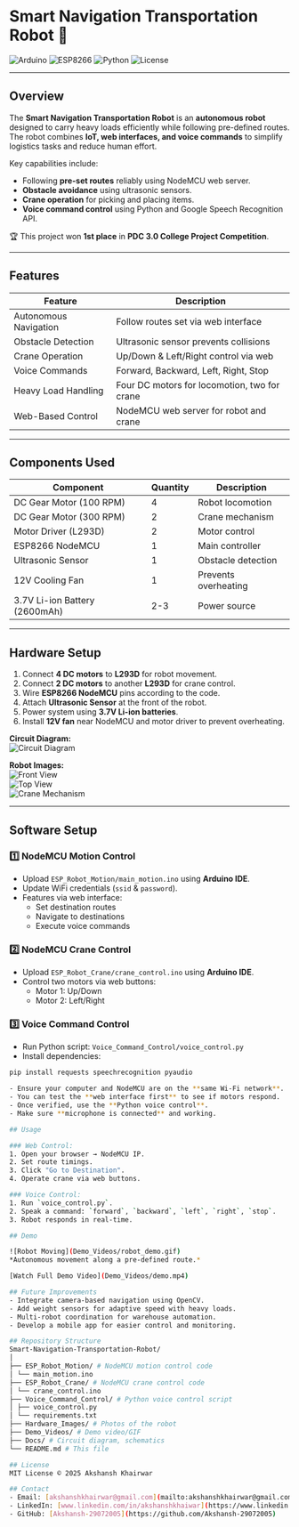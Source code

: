 # Smart Navigation Transportation Robot 🤖

![Arduino](https://img.shields.io/badge/Platform-Arduino-blue)
![ESP8266](https://img.shields.io/badge/Controller-ESP8266-orange)
![Python](https://img.shields.io/badge/VoiceControl-Python-green)
![License](https://img.shields.io/badge/License-MIT-lightgrey)

---

## Overview

The **Smart Navigation Transportation Robot** is an **autonomous robot** designed to carry heavy loads efficiently while following pre-defined routes. The robot combines **IoT, web interfaces, and voice commands** to simplify logistics tasks and reduce human effort.  

Key capabilities include:  
- Following **pre-set routes** reliably using NodeMCU web server.  
- **Obstacle avoidance** using ultrasonic sensors.  
- **Crane operation** for picking and placing items.  
- **Voice command control** using Python and Google Speech Recognition API.  

🏆 This project won **1st place** in **PDC 3.0 College Project Competition**.

---

## Features

| Feature                       | Description |
|-------------------------------|-------------|
| Autonomous Navigation          | Follow routes set via web interface |
| Obstacle Detection             | Ultrasonic sensor prevents collisions |
| Crane Operation                | Up/Down & Left/Right control via web |
| Voice Commands                 | Forward, Backward, Left, Right, Stop |
| Heavy Load Handling            | Four DC motors for locomotion, two for crane |
| Web-Based Control              | NodeMCU web server for robot and crane |

---

## Components Used

| Component                        | Quantity | Description |
|---------------------------------|----------|-------------|
| DC Gear Motor (100 RPM)          | 4        | Robot locomotion |
| DC Gear Motor (300 RPM)          | 2        | Crane mechanism |
| Motor Driver (L293D)             | 2        | Motor control |
| ESP8266 NodeMCU                   | 1        | Main controller |
| Ultrasonic Sensor                 | 1        | Obstacle detection |
| 12V Cooling Fan                   | 1        | Prevents overheating |
| 3.7V Li-ion Battery (2600mAh)    | 2-3      | Power source |

---

## Hardware Setup

1. Connect **4 DC motors** to **L293D** for robot movement.  
2. Connect **2 DC motors** to another **L293D** for crane control.  
3. Wire **ESP8266 NodeMCU** pins according to the code.  
4. Attach **Ultrasonic Sensor** at the front of the robot.  
5. Power system using **3.7V Li-ion batteries**.  
6. Install **12V fan** near NodeMCU and motor driver to prevent overheating.  

**Circuit Diagram:**  
![Circuit Diagram](Docs/circuit_diagram.png)

**Robot Images:**  
![Front View](Hardware_Images/robot_front.jpg)  
![Top View](Hardware_Images/robot_top.jpg)  
![Crane Mechanism](Hardware_Images/crane_mechanism.jpg)

---

## Software Setup

### 1️⃣ NodeMCU Motion Control
- Upload `ESP_Robot_Motion/main_motion.ino` using **Arduino IDE**.  
- Update WiFi credentials (`ssid` & `password`).  
- Features via web interface:  
  - Set destination routes  
  - Navigate to destinations  
  - Execute voice commands  

### 2️⃣ NodeMCU Crane Control
- Upload `ESP_Robot_Crane/crane_control.ino` using **Arduino IDE**.  
- Control two motors via web buttons:  
  - Motor 1: Up/Down  
  - Motor 2: Left/Right  

### 3️⃣ Voice Command Control
- Run Python script: `Voice_Command_Control/voice_control.py`  
- Install dependencies:  
```bash
pip install requests speechrecognition pyaudio

- Ensure your computer and NodeMCU are on the **same Wi-Fi network**.
- You can test the **web interface first** to see if motors respond.
- Once verified, use the **Python voice control**.
- Make sure **microphone is connected** and working.

## Usage

### Web Control:
1. Open your browser → NodeMCU IP.
2. Set route timings.
3. Click "Go to Destination".
4. Operate crane via web buttons.

### Voice Control:
1. Run `voice_control.py`.
2. Speak a command: `forward`, `backward`, `left`, `right`, `stop`.
3. Robot responds in real-time.

## Demo

![Robot Moving](Demo_Videos/robot_demo.gif)
*Autonomous movement along a pre-defined route.*

[Watch Full Demo Video](Demo_Videos/demo.mp4)

## Future Improvements
- Integrate camera-based navigation using OpenCV.
- Add weight sensors for adaptive speed with heavy loads.
- Multi-robot coordination for warehouse automation.
- Develop a mobile app for easier control and monitoring.

## Repository Structure
Smart-Navigation-Transportation-Robot/
│
├── ESP_Robot_Motion/ # NodeMCU motion control code
│ └── main_motion.ino
├── ESP_Robot_Crane/ # NodeMCU crane control code
│ └── crane_control.ino
├── Voice_Command_Control/ # Python voice control script
│ ├── voice_control.py
│ └── requirements.txt
├── Hardware_Images/ # Photos of the robot
├── Demo_Videos/ # Demo video/GIF
├── Docs/ # Circuit diagram, schematics
└── README.md # This file

## License
MIT License © 2025 Akshansh Khairwar

## Contact
- Email: [akshanshkhairwar@gmail.com](mailto:akshanshkhairwar@gmail.com)
- LinkedIn: [www.linkedin.com/in/akshanshkhaiwar](https://www.linkedin.com/in/akshanshkhaiwar)
- GitHub: [Akshansh-29072005](https://github.com/Akshansh-29072005)
